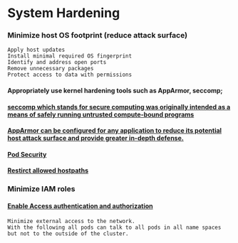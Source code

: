 # System Hardening


### Minimize host OS footprint (reduce attack surface)
    Apply host updates
    Install minimal required OS fingerprint
    Identify and address open ports
    Remove unnecessary packages
    Protect access to data with permissions
#### Appropriately use kernel hardening tools such as AppArmor, seccomp;
#### [seccomp which stands for secure computing was originally intended as a means of safely running untrusted compute-bound programs](https://kubernetes.io/docs/tutorials/clusters/seccomp/)
#### [AppArmor can be configured for any application to reduce its potential host attack surface and provide greater in-depth defense.](https://kubernetes.io/docs/tutorials/clusters/apparmor/)
#### [Pod Security](https://kubernetes.io/docs/concepts/security/pod-security-admission/)
#### [Restirct allowed hostpaths](https://kubernetes.io/docs/concepts/policy/pod-security-policy/#volumes-and-file-systems)

### Minimize IAM roles
#### [Enable Access authentication and authorization](https://kubernetes.io/docs/reference/access-authn-authz/authentication/)
    Minimize external access to the network.
    With the following all pods can talk to all pods in all name spaces but not to the outside of the cluster.

